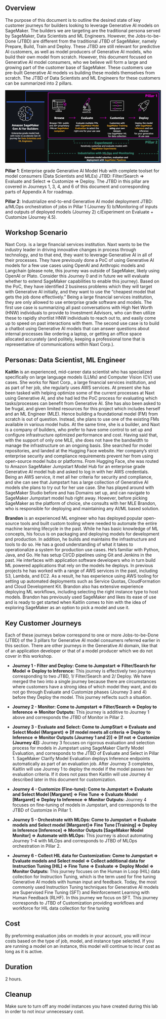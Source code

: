 
## Overview

The purpose of this document is to outline the desired state of key customer journeys for builders looking to leverage Generative AI models on SageMaker. The builders we are targeting are the traditional persona served by SageMaker, Data Scientists and ML Engineers. However, the Jobs-to-be-Done (JTBD) are different from the traditional JTBD of SageMaker, namely Prepare, Build, Train and Deploy. These JTBD are still relevant for predictive AI customers, as well as model producers of Generative AI models, who build their own model from scratch. However, this document focused on Generative AI model consumers, who we believe will form a large and growing part of the customer base of SageMaker. These customers use pre-built Generative AI models vs building these models themselves from scratch. The JTBD of Data Scientists and ML Engineers for these customers can be summarized into 2 pillars.

 ![](/static/pillars.png) 

**Pillar 1**: Enterprise grade Generative AI Model Hub with complete toolset for model consumers (Data Scientists and MLEs) JTBD: Filter/Search => Evaluate and Select => Customize => Deploy. The JTBD in this pillar are covered in Journeys 1, 3, 4, and 6 of this document and corresponding parts of Appendix A for roadmap.

**Pillar 2**: Industrialize end-to-end Generative AI model deployment JTBD: a/MLOps orchestration of jobs in Pillar 1 (Journey 5) b/Monitoring of inputs and outputs of deployed models (Journey 2) c/Experiment on Evaluate + Customize (Journey 4.5). 

## Workshop Scenario ##

Naxt Corp. is a large financial services institution. Naxt wants to be the industry leader in driving innovative changes in process through technology, and to that end, they want to leverage Generative AI in all of their processes. They have previously done a PoC of using Generative AI models for a few use cases using OpenAI and Anthropic models and Langchain (please note, this journey was outside of SageMaker, likely using OpenAI or Plato. Consider this Journey 0 and in future we will evaluate whether to extend SageMaker capabilities to enable this journey). Based on the PoC, they have identified 2 business problems which they will target with Generative AI initially, and they want to use the “cheapest model that gets the job done effectively.” Being a large financial services institution, they are only allowed to use enterprise grade software and models. The first use case is summarizing all past conversations with High Net Worth (HNW) individuals to provide to Investment Advisors, who can then utilize these to rapidly shortlist HNW individuals to reach out to, and easily come up to speed on past interactions with them. The second use case is to build a chatbot using Generative AI models that can answer questions about internal processes like ordering a laptop, or getting an office space allocated accurately (and politely, keeping a professional tone that is representative of communications within Naxt Corp.).

## Personas: Data Scientist, ML Engineer ##

 **Kaitlin** is an experienced, mid-career data scientist who has specialized specifically on large language models (LLMs) and Computer Vision (CV) use cases. She works for Naxt Corp., a large financial services institution, and as part of her job, she regularly uses AWS services. At present she has been tasked with helping optimize some of the current processes at Naxt using Generative AI, and she had led the PoC process for evaluating which tasks/processes can benefit from Generative AI. She has also been asked to be frugal, and given limited resources for this project which includes herself and an ML Engineer (MLE). Hence building a foundational model (FM) from scratch is out of question. Instead, she plans to use one of the existing FMs available in various model hubs. At the same time, she is a builder, and Naxt is a company of builders, who prefer to have some control to set up and configure infrastructure optimized performance and cost. Having said that, with the support of only one MLE, she does not have the bandwidth to manage the infrastructure on an ongoing basis. She searched for model repositories, and landed at the Hugging Face website. Her company’s strict enterprise security and compliance requirements prevent her from using open-source model hubs or platforms. From Hugging Face, she was routed to Amazon SageMaker Jumpstart Model Hub for an enterprise grade Generative AI model hub and asked to log in with her AWS credentials. Being an AWS service, it met all her criteria for security and compliance, and she can see that Jumpstart has a large collection of Generative AI models she plans to try out for her use case. She has played around with SageMaker Studio before and has Domains set up, and can navigate to SageMaker Jumpstart model hub right away. However, before picking SageMaker as the platform of choice, she consults with her MLE Brandon, who is responsible for deploying and maintaining any AI/ML based solution.

 **Brandon** is an experienced ML engineer who has deployed popular open-source tools and built custom tooling where needed to automate the entire machine learning lifecycle in the past. While he has basic knowledge of ML concepts, his focus is on packaging and deploying models for development and production. In addition, he builds and maintains the infrastructure and tools to do so. He has a good understanding of what it takes to operationalize a system for production use cases. He’s familiar with Python, Java, and Go. He has setup CI/CD pipelines using Git and Jenkins in the past. He interfaces with application software developers who in turn build ML powered applications that rely on the models he deploys. In previous projects he has worked with a range of AWS services in the past, including S3, Lambda, and EC2. As a result, he has experience using AWS tooling for setting up automated deployments such as Service Quotas, CloudFormation and Cloud Development Kit. Brandon also has extensive experience deploying ML workflows, including selecting the right instance type to host models. Brandon has previously used SageMaker and likes its ease of use and is ready to get started when Kaitlin comes to him with the idea of exploring SageMaker as an option to pick a model and use it.

 ## Key Customer Journeys ##

 Each of these journeys below correspond to one or more Jobs-to-be-Done (JTBD) of the 3 pillars for Generative AI model consumers referred earlier in this section. There are other journeys in the Generative AI domain, like that of an application developer or that of a model producer which we do not cover in this workshop.

- **Journey 1 - Filter and Deploy: Come to Jumpstart => Filter/Search for Model => Deploy to Inference:** This journey is effectively two journeys corresponding to two JTBD, 1/ Filter/Search and 2/ Deploy. We have merged the two into a single journey because there are circumstances where customers have a strong idea of which model they want, and do not go through Evaluate and Customize phases (Journey 3 and 4) before they Deploy the model. This journey reflects such a situation.

- **Journey 2 - Monitor: Come to Jumpstart => Filter/Search => Deploy to Inference => Monitor Outputs:** This journey is additive to Journey 1 above and corresponds the JTBD of Monitor in Pillar 2.

- **Journey 3 - Evaluate and Select: Come to JumpStart => Evaluate and Select Model (Margaret) => [If model meets all criteria => Deploy to Inference => Monitor Outputs (Journey 1 and 2)] => [If not => Customize (Journey 4)]:** Journey 3 focuses on rigorous evaluation and selection process for models in Jumpstart using SageMaker Clarify Model Evaluation, and corresponds to the JTBD of Evaluate and Select in Pillar 1. SageMaker Clarify Model Evaluation deploys Inference endpoints automatically as part of an evaluation job. After Journey 3 completes, Kaitlin will use Journey 1 to deploy the model if the model passes her evaluation criteria. If it does not pass then Kaitlin will use Journey 4 described later in this document for customization.

- **Journey 4 - Customize (Fine-tune): Come to Jumpstart => Evaluate and Select Model \[Margaret\] => Fine Tune => Evaluate  Model \[Margaret\] => Deploy to Inference => Monitor Outputs:** Journey 4 focuses on fine-tuning of models in Jumpstart, and corresponds to the JTBD of Customize in Pillar 1.

- **Journey 5 - Orchestrate with MLOps: Come to Jumpstart => Evaluate models and Select model [Margaret]=> Fine Tune [Training] => Deploy in Inference [Inference] => Monitor Outputs [SageMaker Model Monitor] => Automate with MLOps:** This journey is about automating Journey 1-4 with MLOps and corresponds to JTBD of MLOps orchestration in Pillar 2.

- **Journey 6 - Collect HIL data for Customization: Come to Jumpstart => Evaluate models and Select model => Collect additional data for Instruction Tuning [HIL] => Fine Tune => Evaluate => Deploy Model => Monitor Outputs:** This journey focuses on the Human in Loop (HIL) data collection for Instruction Tuning, which is the term used for fine tuning Generative AI models with human input and feedback. Today, the most commonly used Instruction Tuning techniques for Generative AI models are Supervised Fine Tuning (SFT) and Reinforcement Learning with Human Feedback (RLHF). In this journey we focus on SFT. This journey corresponds to JTBD of Customization providing workflows and workforce for HIL data collection for fine tuning

## Cost

By preforming evaluation jobs on models in your account, you will incur costs based on the type of job, model, and instance type selected. If you are running a model on an instance, this model will continue to incur cost as long as it is active.

## Duration

2 hours.

## Cleanup

Make sure to turn off any model instances you have created during this lab in order to not incur unnecessary cost.